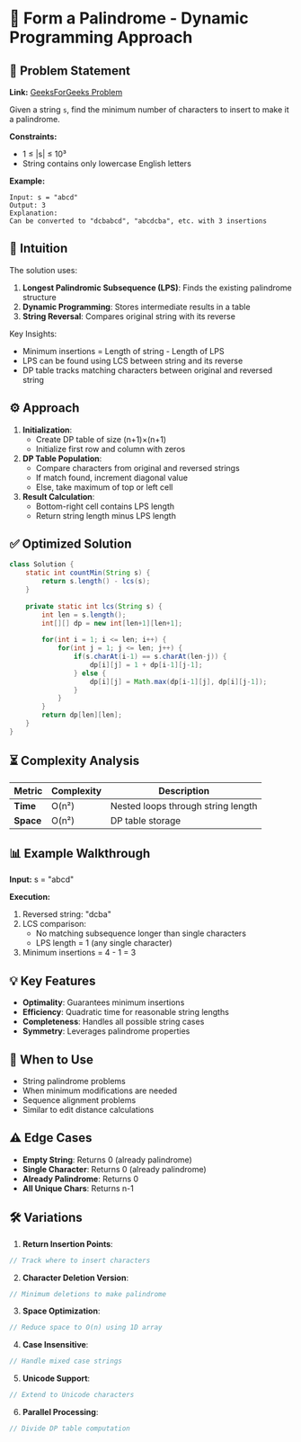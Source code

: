 # 🧩 Form a Palindrome - Dynamic Programming Approach

## 📜 Problem Statement
**Link:** [GeeksForGeeks Problem](https://www.geeksforgeeks.org/problems/form-a-palindrome1455/1?page=5&company=Google&sortBy=latest)

Given a string `s`, find the minimum number of characters to insert to make it a palindrome.

**Constraints:**
- 1 ≤ |s| ≤ 10³
- String contains only lowercase English letters

**Example:**
```text
Input: s = "abcd"
Output: 3
Explanation: 
Can be converted to "dcbabcd", "abcdcba", etc. with 3 insertions
```

## 🧠 Intuition
The solution uses:
1. **Longest Palindromic Subsequence (LPS)**: Finds the existing palindrome structure
2. **Dynamic Programming**: Stores intermediate results in a table
3. **String Reversal**: Compares original string with its reverse

Key Insights:
- Minimum insertions = Length of string - Length of LPS
- LPS can be found using LCS between string and its reverse
- DP table tracks matching characters between original and reversed string

## ⚙️ Approach
1. **Initialization**:
   - Create DP table of size (n+1)×(n+1)
   - Initialize first row and column with zeros
2. **DP Table Population**:
   - Compare characters from original and reversed strings
   - If match found, increment diagonal value
   - Else, take maximum of top or left cell
3. **Result Calculation**:
   - Bottom-right cell contains LPS length
   - Return string length minus LPS length

## ✅ Optimized Solution
```java
class Solution {
    static int countMin(String s) {
        return s.length() - lcs(s);
    }
    
    private static int lcs(String s) {
        int len = s.length();
        int[][] dp = new int[len+1][len+1];
        
        for(int i = 1; i <= len; i++) {
            for(int j = 1; j <= len; j++) {
                if(s.charAt(i-1) == s.charAt(len-j)) {
                    dp[i][j] = 1 + dp[i-1][j-1];
                } else {
                    dp[i][j] = Math.max(dp[i-1][j], dp[i][j-1]);
                }
            }
        }
        return dp[len][len];
    }
}
```

## ⏳ Complexity Analysis
| Metric          | Complexity | Description |
|-----------------|------------|-------------|
| **Time**        | O(n²)      | Nested loops through string length |
| **Space**       | O(n²)      | DP table storage |

## 📊 Example Walkthrough
**Input:** s = "abcd"

**Execution:**
1. Reversed string: "dcba"
2. LCS comparison:
   - No matching subsequence longer than single characters
   - LPS length = 1 (any single character)
3. Minimum insertions = 4 - 1 = 3

## 💡 Key Features
- **Optimality**: Guarantees minimum insertions
- **Efficiency**: Quadratic time for reasonable string lengths
- **Completeness**: Handles all possible string cases
- **Symmetry**: Leverages palindrome properties

## 🚀 When to Use
- String palindrome problems
- When minimum modifications are needed
- Sequence alignment problems
- Similar to edit distance calculations

## ⚠️ Edge Cases
- **Empty String**: Returns 0 (already palindrome)
- **Single Character**: Returns 0 (already palindrome)
- **Already Palindrome**: Returns 0
- **All Unique Chars**: Returns n-1

## 🛠 Variations
1. **Return Insertion Points**:
```java
// Track where to insert characters
```

2. **Character Deletion Version**:
```java
// Minimum deletions to make palindrome
```

3. **Space Optimization**:
```java
// Reduce space to O(n) using 1D array
```

4. **Case Insensitive**:
```java
// Handle mixed case strings
```

5. **Unicode Support**:
```java
// Extend to Unicode characters
```

6. **Parallel Processing**:
```java
// Divide DP table computation
```